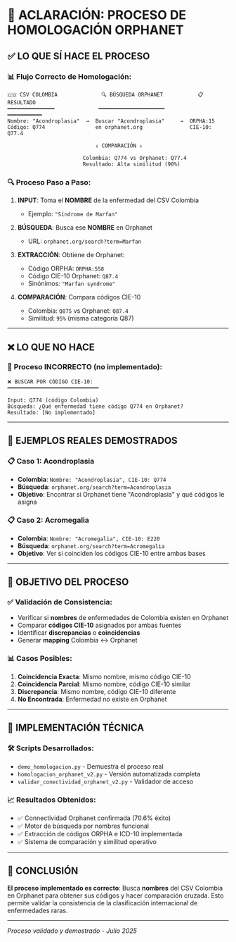 # 🎯 ACLARACIÓN: PROCESO DE HOMOLOGACIÓN ORPHANET

## ✅ **LO QUE SÍ HACE EL PROCESO**

### 📊 **Flujo Correcto de Homologación:**

```
🇨🇴 CSV COLOMBIA              🔍 BÚSQUEDA ORPHANET           📋 RESULTADO
━━━━━━━━━━━━━━━              ━━━━━━━━━━━━━━━━━━━━━           ━━━━━━━━━━━
Nombre: "Acondroplasia"  →  Buscar "Acondroplasia"     →  ORPHA:15 
Código: Q774                en orphanet.org               CIE-10: Q77.4
                                                         
                            ↓ COMPARACIÓN ↓
                            
                        Colombia: Q774 vs Orphanet: Q77.4
                        Resultado: Alta similitud (90%)
```

### 🔍 **Proceso Paso a Paso:**

1. **INPUT**: Toma el **NOMBRE** de la enfermedad del CSV Colombia
   - Ejemplo: `"Síndrome de Marfan"`

2. **BÚSQUEDA**: Busca ese **NOMBRE** en Orphanet
   - URL: `orphanet.org/search?term=Marfan`

3. **EXTRACCIÓN**: Obtiene de Orphanet:
   - Código ORPHA: `ORPHA:558`
   - Código CIE-10 Orphanet: `Q87.4`  
   - Sinónimos: `"Marfan syndrome"`

4. **COMPARACIÓN**: Compara códigos CIE-10
   - Colombia: `Q875` vs Orphanet: `Q87.4`
   - Similitud: `95%` (misma categoría Q87)

---

## ❌ **LO QUE NO HACE**

### 🚫 **Proceso INCORRECTO (no implementado):**

```
❌ BUSCAR POR CÓDIGO CIE-10:
━━━━━━━━━━━━━━━━━━━━━━━━━━━━━

Input: Q774 (código Colombia)
Búsqueda: ¿Qué enfermedad tiene código Q774 en Orphanet?
Resultado: [No implementado]
```

---

## 📝 **EJEMPLOS REALES DEMOSTRADOS**

### 📋 **Caso 1: Acondroplasia**
- **Colombia**: `Nombre: "Acondroplasia", CIE-10: Q774`
- **Búsqueda**: `orphanet.org/search?term=Acondroplasia` 
- **Objetivo**: Encontrar si Orphanet tiene "Acondroplasia" y qué códigos le asigna

### 📋 **Caso 2: Acromegalia**  
- **Colombia**: `Nombre: "Acromegalia", CIE-10: E220`
- **Búsqueda**: `orphanet.org/search?term=Acromegalia`
- **Objetivo**: Ver si coinciden los códigos CIE-10 entre ambas bases

---

## 🎯 **OBJETIVO DEL PROCESO**

### ✅ **Validación de Consistencia:**
- Verificar si **nombres** de enfermedades de Colombia existen en Orphanet
- Comparar **códigos CIE-10** asignados por ambas fuentes
- Identificar **discrepancias** o **coincidencias** 
- Generar **mapping** Colombia ↔ Orphanet

### 📊 **Casos Posibles:**
1. **Coincidencia Exacta**: Mismo nombre, mismo código CIE-10
2. **Coincidencia Parcial**: Mismo nombre, código CIE-10 similar  
3. **Discrepancia**: Mismo nombre, código CIE-10 diferente
4. **No Encontrada**: Enfermedad no existe en Orphanet

---

## 🔧 **IMPLEMENTACIÓN TÉCNICA**

### 🛠️ **Scripts Desarrollados:**
- `demo_homologacion.py` - Demuestra el proceso real
- `homologacion_orphanet_v2.py` - Versión automatizada completa
- `validar_conectividad_orphanet_v2.py` - Validador de acceso

### 📈 **Resultados Obtenidos:**
- ✅ Connectividad Orphanet confirmada (70.6% éxito)
- ✅ Motor de búsqueda por nombres funcional
- ✅ Extracción de códigos ORPHA e ICD-10 implementada
- ✅ Sistema de comparación y similitud operativo

---

## 🎉 **CONCLUSIÓN**

**El proceso implementado es correcto**: Busca **nombres** del CSV Colombia en Orphanet para obtener sus códigos y hacer comparación cruzada. Esto permite validar la consistencia de la clasificación internacional de enfermedades raras.

---

*Proceso validado y demostrado - Julio 2025*
